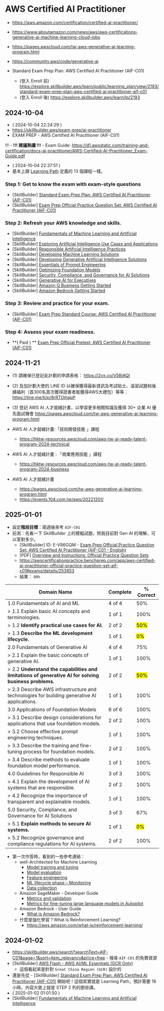 # AWS Certified AI Practitioner

- https://aws.amazon.com/certification/certified-ai-practitioner/
- https://www.aboutamazon.com/news/aws/aws-certifications-generative-ai-machine-learning-cloud-jobs

- https://pages.awscloud.com/tw-aws-generative-ai-learning-program.html
- https://community.aws/code/generative-ai

- Standard Exam Prep Plan: AWS Certified AI Practitioner (AIF-C01)
  - (登入 Enroll 前) https://explore.skillbuilder.aws/learn/public/learning_plan/view/2193/standard-exam-prep-plan-aws-certified-ai-practitioner-aif-c01
  - (登入 Enroll 後) https://explore.skillbuilder.aws/learn/lp/2193 

## 2024-10-04

- ( 2024-10-04 22:24:29 )
- https://skillbuilder.aws/exam-prep/ai-practitioner
- EXAM PREP - AWS Certified AI Practitioner (AIF-C01)

!!! - **!!! 建議熟讀 !!!**
    - Exam Guide: https://d1.awsstatic.com/training-and-certification/docs-ai-practitioner/AWS-Certified-AI-Practitioner_Exam-Guide.pdf

- ( 2024-10-04 22:37:51 )
- 基本上跟 [Learning Path](https://explore.skillbuilder.aws/learn/lp/2193) 定義的 13 個課程一樣。

### Step 1: Get to know the exam with exam-style questions

- [SkillBuilder] [Standard Exam Prep Plan: AWS Certified AI Practitioner (AIF-C01)](https://explore.skillbuilder.aws/learn/public/learning_plan/view/2193/standard-exam-prep-plan-aws-certified-ai-practitioner-aif-c01)
- [SkillBuilder] [Exam Prep Official Practice Question Set: AWS Certified AI Practitioner (AIF-C01)](https://explore.skillbuilder.aws/learn/course/external/view/elearning/19790/exam-prep-official-practice-question-set-aws-certified-ai-practitioner-aif-c01-english)

### Step 2: Refresh your AWS knowledge and skills.

- [SkillBuilder] [Fundamentals of Machine Learning and Artificial Intelligence](https://explore.skillbuilder.aws/learn/course/external/view/elearning/19578/fundamentals-of-machine-learning-and-artificial-intelligence)
- [SkillBuilder] [Exploring Artificial Intelligence Use Cases and Applications](https://explore.skillbuilder.aws/learn/course/external/view/elearning/19579/exploring-artificial-intelligence-use-cases-and-applications)
- [SkillBuilder] [Responsible Artificial Intelligence Practices](https://explore.skillbuilder.aws/learn/course/external/view/elearning/19603/responsible-artificial-intelligence-practices)
- [SkillBuilder] [Developing Machine Learning Solutions](https://explore.skillbuilder.aws/learn/course/external/view/elearning/19609/developing-machine-learning-solutions)
- [SkillBuilder] [Developing Generative Artificial Intelligence Solutions](https://explore.skillbuilder.aws/learn/course/external/view/elearning/19610/developing-generative-artificial-intelligence-solutions)
- [SkillBuilder] [Essentials of Prompt Engineering](https://explore.skillbuilder.aws/learn/course/external/view/elearning/19611/essentials-of-prompt-engineering)
- [SkillBuilder] [Optimizing Foundation Models](https://explore.skillbuilder.aws/learn/course/external/view/elearning/19613/optimizing-foundation-models)
- [SkillBuilder] [Security, Compliance, and Governance for AI Solutions](https://explore.skillbuilder.aws/learn/course/external/view/elearning/19614/security-compliance-and-governance-for-ai-solutions)
- [SkillBuilder] [Generative AI for Executives](https://explore.skillbuilder.aws/learn/course/external/view/elearning/16666/generative-ai-for-executives)
- [SkillBuilder] [Amazon Q Business Getting Started](https://explore.skillbuilder.aws/learn/course/external/view/elearning/19320/amazon-q-business-getting-started)
- [SkillBuilder] [Amazon Bedrock Getting Started](https://explore.skillbuilder.aws/learn/course/external/view/elearning/17508/amazon-bedrock-getting-started)

### Step 3: Review and practice for your exam.

- [SkillBuilder] [Exam Prep Standard Course: AWS Certified AI Practitioner (AIF-C01)](https://explore.skillbuilder.aws/learn/course/external/view/elearning/19554/exam-prep-standard-course-aws-certified-ai-practitioner-aif-c01)

### Step 4: Assess your exam readiness.

- **( Paid ) ** [Exam Prep Official Pretest: AWS Certified AI Practitioner (AIF-C01)](https://explore.skillbuilder.aws/learn/course/external/view/elearning/20274/exam-prep-official-pretest-aws-certified-ai-practitioner-aif-c01-english)

## 2024-11-21

- (1) 請確保已登記此計劃的申請表格： https://2vx.co/V5BiAQI
- (2) 及加計劃大使的 LINE ID 以確保獲得最新資訊及考試貼士、溫習試題和後續福利（首300名首次獲得證書者能獲得AWS大禮包）等等： https://line.me/ti/p/8rRTOjhapP
- (3) 登記 AWS AI 人才就緒計畫，以學習更多相關知識及獲得 30+ 企業 AI 優先面試機會 https://pages.awscloud.com/tw-aws-generative-ai-learning-program.html

- AWS AI 人才就緒計畫:「技術開發技能 」課程
  - https://hktw-resources.awscloud.com/aws-tw-ai-ready-talent-program-2024-technical
- AWS AI 人才就緒計畫 : 「商業應用技能 」課程
  - https://hktw-resources.awscloud.com/aws-tw-ai-ready-talent-program-2024-business

- AWS AI 人才就緒計畫
  - https://pages.awscloud.com/tw-aws-generative-ai-learning-program.html
  - https://events.104.com.tw/aws/20221201/

## 2025-01-01

- 設定**階段目標**：兩週後來考 `AIF-C01`
- 前測：先看一下 SkillBuilder 上的模擬試題，照我目前對 Gen AI 的理解，可以答對多少。
  - [SkillBuilder] ID: E-VR6GQM - [Exam Prep Official Practice Question Set: AWS Certified AI Practitioner (AIF-C01 - English)](https://explore.skillbuilder.aws/learn/course/external/view/elearning/19790/exam-prep-official-practice-question-set-aws-certified-ai-practitioner-aif-c01-english)
  - [PDF] [Overview and Instructions: Official Practice Question Sets](https://wmx-api-production.s3.amazonaws.com/courses/58932/supplementary/AWS%20Exam%20Preparation%20Official%20Practice%20Question%20Sets%20Overview%20and%20Instructions.pdf)
  - https://awscertificationpractice.benchprep.com/app/aws-certified-ai-practitioner-official-practice-question-set-aif-c01#exams/details/253853
  - 結果： `80%`

| Domain Name | Complete | % Correct |
|-------------|----------|-----------|
| 1.0 Fundamentals of AI and ML | 4 of 4 | 50% |
| > 1.1 Explain basic AI concepts and terminologies. | 1 of 1 | 100% |
| > 1.2 **Identify practical use cases for AI.** | 2 of 2 | <mark>50%</mark> |
| > 1.3 **Describe the ML development lifecycle.** | 1 of 1 | <mark>0%</mark> |
| 2.0 Fundamentals of Generative AI | 4 of 4 | 75% |
| > 2.1 Explain the basic concepts of generative AI. | 1 of 1 | 100% |
| > 2.2 **Understand the capabilities and limitations of generative AI for solving business problems.** | 2 of 2 | <mark>50%</mark> |
| > 2.3 Describe AWS infrastructure and technologies for building generative AI applications. | 1 of 1 | 100%
| 3.0 Applications of Foundation Models | 6 of 6 | 100% |
| > 3.1 Describe design considerations for applications that use foundation models. | 2 of 2 | 100% |
| > 3.2 Choose effective prompt engineering techniques. | 1 of 1 | 100% |
| > 3.3 Describe the training and fine-tuning process for foundation models. | 2 of 2 | 100% |
| > 3.4 Describe methods to evaluate foundation model performance. | 1 of 1 | 100% |
| 4.0 Guidelines for Responsible AI | 3 of 3 | 100% |
| > 4.1 Explain the development of AI systems that are responsible. | 2 of 2 | 100% |
| > 4.2 Recognize the importance of transparent and explainable models. | 1 of 1 | 100% |
| 5.0 Security, Compliance, and Governance for AI Solutions | 3 of 3 | 67% |
| > 5.1 **Explain methods to secure AI systems.** | 1 of 1 | <mark>0%</mark> |
| > 5.2 Recognize governance and compliance regulations for AI systems. | 2 of 2 | 100% |

- 第一次作答時，看到的一些參考連結：
  - well-Architected for Machine Learning
    - [Model training and tuning](https://docs.aws.amazon.com/wellarchitected/latest/machine-learning-lens/model-training-and-tuning.html)
    - [Model evaluation](https://docs.aws.amazon.com/wellarchitected/latest/machine-learning-lens/model-evaluation.html)
    - [Feature engineering](https://docs.aws.amazon.com/wellarchitected/latest/machine-learning-lens/feature-engineering.html)
    - [ML lifecycle phase – Monitoring](https://docs.aws.amazon.com/wellarchitected/latest/machine-learning-lens/ml-lifecycle-phase-monitoring.html)
    - [Data collection](https://docs.aws.amazon.com/wellarchitected/latest/machine-learning-lens/data-collection.html)
  - Amazon SageMaker - Developer Guide
    - [Metrics and validation](https://docs.aws.amazon.com/sagemaker/latest/dg/autopilot-metrics-validation.html)
    - [Metrics for fine-tuning large language models in Autopilot](https://docs.aws.amazon.com/sagemaker/latest/dg/autopilot-llms-finetuning-metrics.html)
  - Amazon Bedrock - User Guide
    - [What is Amazon Bedrock?](https://docs.aws.amazon.com/bedrock/latest/userguide/what-is-bedrock.html)
  - 什麼是強化學習？What is Reinforcement Learning?
    - https://aws.amazon.com/what-is/reinforcement-learning/

## 2024-01-02

- https://skillbuilder.aws/search?searchText=AIF-C01&page=1&sort=item_relevancy&price=free - 搜尋 `AIF-C01` 的免費資源
- [SkillBuilder] [AWS Flash - AWS AI/ML Essentials (GCR Only)](https://explore.skillbuilder.aws/learn/course/internal/view/elearning/21208/aws-flash-aws-aiml-essentials-gcr-only)
  - 這個看起來是針對 `Great China Region (GCR)` 設計的
- 還是先從 - [SkillBuilder] [Standard Exam Prep Plan: AWS Certified AI Practitioner (AIF-C01)](https://explore.skillbuilder.aws/learn/public/learning_plan/view/2193/standard-exam-prep-plan-aws-certified-ai-practitioner-aif-c01) 開始吧！這個其實就是 Learning Path，預計需要 18 小時，內容大致上就是 STEP 2 列的那些課。
- ( 2025-01-02 01:01:50 )
- [SkillBuilder] [Fundamentals of Machine Learning and Artificial Intelligence](https://explore.skillbuilder.aws/learn/course/external/view/elearning/19578/fundamentals-of-machine-learning-and-artificial-intelligence)
